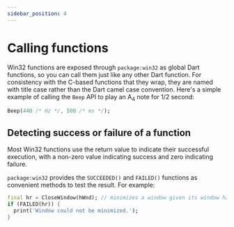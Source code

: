 ```yaml
---
sidebar_position: 4
---
```


# Calling functions

Win32 functions are exposed through `package:win32` as global Dart functions, so
you can call them just like any other Dart function. For consistency with the
C-based functions that they wrap, they are named with title case rather than the
Dart camel case convention. Here's a simple example of calling the `Beep`
API to play an A<sub>4</sub> note for 1/2 second:

```dart
Beep(440 /* Hz */, 500 /* ms */);
```

## Detecting success or failure of a function

Most Win32 functions use the return value to indicate their successful
execution, with a non-zero value indicating success and zero indicating failure.

`package:win32` provides the `SUCCEEDED()` and `FAILED()` functions as
convenient methods to test the result. For example:

```dart
final hr = CloseWindow(hWnd); // minimizes a window given its window handle
if (FAILED(hr)) {
  print('Window could not be minimized.');
}
```
